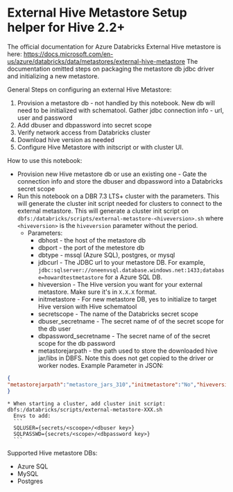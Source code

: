 # External Hive Metastore Setup helper for Hive 2.2+
The official documentation for Azure Databricks External Hive metastore is here: https://docs.microsoft.com/en-us/azure/databricks/data/metastores/external-hive-metastore
The documentation omitted steps on packaging the metastore db jdbc driver and initializing a new metastore.

General Steps on configuring an external Hive Metastore:
1. Provision a metastore db - not handled by this notebook. New db will need to be initialized with schematool. Gather jdbc connection info - url, user and password
1. Add dbuser and dbpassword into secret scope
1. Verify network access from Databricks cluster
2. Download hive version as needed
3. Configure Hive Metastore with initscript or with cluster UI.

How to use this notebook:
* Provision new Hive metastore db or use an existing one - Gate the connection info and store the dbuser and dbpassword into a Databricks secret scope
* Run this notebook on a DBR 7.3 LTS+ cluster with the parameters. This will generate the cluster init script needed for clusters to connect to the external metastore. This will generate a cluster init script on `dbfs:/databricks/scripts/external-metastore-<hiveversion>.sh` where `<hiveversion>` is the `hiveversion`  parameter without the period.
  * Parameters:
    * dbhost - the host of the metastore db
    * dbport - the port of the metestore db
    * dbtype - mssql (Azure SQL), postgres, or mysql
    * jdbcurl - The JDBC url to your metastore DB. For example, `jdbc:sqlserver://oneenvsql.database.windows.net:1433;database=howardtestmetastore` for a Azure SQL DB.
    * hiveversion - The Hive version you want for your external metastore. Make sure it's in `X.X.X` format.
    * initmetastore - For new metastore DB, yes to initialize to target Hive version with Hive schematool
    * secretscope - The name of the Databricks secret scope
    * dbuser_secretname - The secret name of of the secret scope for the db user
    * dbpassword_secretname - The secret name of of the secret scope for the db password
    * metastorejarpath - the path used to store the downloaded hive jar/libs in DBFS. Note this does not get copied to the driver or worker nodes. Example Parameter in JSON:
```json
{
"metastorejarpath":"metastore_jars_310","initmetastore":"No","hiveversion":"3.1.0","jdbcurl":"jdbc:sqlserver://oneenvsql.database.windows.net:1433;database=howardtestmetastore","dbhost":"oneenvsql.database.windows.net","dbuser_secretname":"dbuser","dbtype":"mssql","secretscope":"oetrta","dbport":"1433","dbpassword_secretname":"dbpassword"
}
```
    * When starting a cluster, add cluster init script: dbfs:/databricks/scripts/external-metastore-XXX.sh 
      Envs to add:
      ```
      SQLUSER={secrets/<scoope>/<dbuser key>}
      SQLPASSWD={secrets/<scope>/<dbpassword key>}
      ```

Supported Hive metastore DBs:
* Azure SQL
* MySQL
* Postgres

